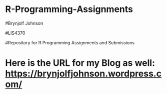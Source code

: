 # R-Programming-Assignments

#Brynjolf Johnson

#LIS4370

#Repository for R Programming Assignments and Submissions

# Here is the URL for my Blog as well: https://brynjolfjohnson.wordpress.com/
